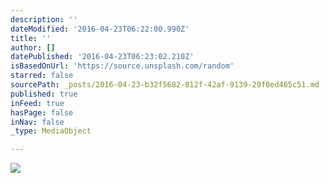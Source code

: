 ```yaml
---
description: ''
dateModified: '2016-04-23T06:22:00.990Z'
title: ''
author: []
datePublished: '2016-04-23T06:23:02.210Z'
isBasedOnUrl: 'https://source.unsplash.com/random'
starred: false
sourcePath: _posts/2016-04-23-b32f5682-812f-42af-9139-29f0ed465c51.md
published: true
inFeed: true
hasPage: false
inNav: false
_type: MediaObject

---
```

![](https://the-grid-user-content.s3-us-west-2.amazonaws.com/6577b21f-82c8-40f9-a763-e8be33987a6d.jpg)